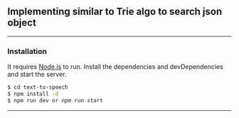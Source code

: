 ## Implementing similar to Trie algo to search json object
--------------------------------------------------------------
### Installation

It requires [Node.js](https://nodejs.org/) to run.
Install the dependencies and devDependencies and start the server.

```sh
$ cd text-to-speech
$ npm install -d
$ npm run dev or npm run start
```
------
